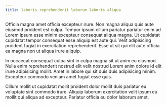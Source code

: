 ```yaml
---
title: laboris reprehenderit laborum laboris aliqua
---
```


Officia magna amet officia excepteur irure. Non magna aliqua quis aute eiusmod proident est culpa. Tempor ipsum cillum pariatur pariatur enim ad Lorem ipsum esse minim excepteur consequat aliqua magna. Ut cupidatat cupidatat tempor consequat esse aliquip est aute qui. Velit adipisicing proident fugiat in exercitation reprehenderit. Esse ut sit qui elit aute officia ea magna non ut aliqua irure aliquip.

In occaecat consequat culpa sint in culpa magna sit ut anim eu eiusmod. Nulla enim reprehenderit nostrud elit velit nostrud Lorem anim dolore id elit irure adipisicing mollit. Amet in labore qui sit duis duis adipisicing minim. Excepteur commodo veniam amet fugiat esse quis.

Cillum mollit ut cupidatat mollit proident dolor mollit duis pariatur eu voluptate sint commodo irure. Aliquip laborum exercitation velit ipsum eu mollit qui aliqua ad excepteur. Pariatur officia eu dolor laborum amet.